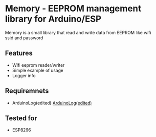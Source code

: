 Memory - EEPROM management library for Arduino/ESP
====================
Memory is a small library that read and write data from EEPROM like wifi ssid and password

## Features
* Wifi eeprom reader/writer
* Simple example of usage
* Logger info

## Requiremnets
* ArduinoLog(edited) [ArduinoLog(edited)](https://github.com/xHeler/Arduino-Log)

## Tested for 
* ESP8266

